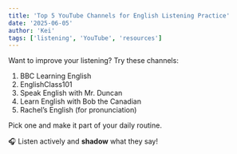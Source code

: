 ```yaml
---
title: 'Top 5 YouTube Channels for English Listening Practice'
date: '2025-06-05'
author: 'Kei'
tags: ['listening', 'YouTube', 'resources']
---
```


Want to improve your listening? Try these channels:

1. BBC Learning English
2. EnglishClass101
3. Speak English with Mr. Duncan
4. Learn English with Bob the Canadian
5. Rachel’s English (for pronunciation)

Pick one and make it part of your daily routine.

🎧 Listen actively and **shadow** what they say!
